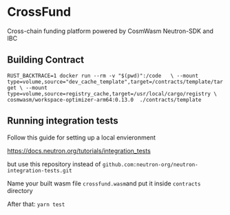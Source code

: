 # CrossFund

Cross-chain funding platform powered by CosmWasm Neutron-SDK and IBC

## Building Contract
`
RUST_BACKTRACE=1 docker run --rm -v "$(pwd)":/code   \
 --mount type=volume,source="dev_cache_template",target=/contracts/template/target \
 --mount type=volume,source=registry_cache,target=/usr/local/cargo/registry \
 cosmwasm/workspace-optimizer-arm64:0.13.0  ./contracts/template
`

## Running integration tests
Follow this guide for setting up a local envieronment

https://docs.neutron.org/tutorials/integration_tests

but use this repository instead of
`github.com:neutron-org/neutron-integration-tests.git`


Name your built wasm file `crossfund.wasm`and put it inside `contracts` directory

After that:
`yarn test`

```
